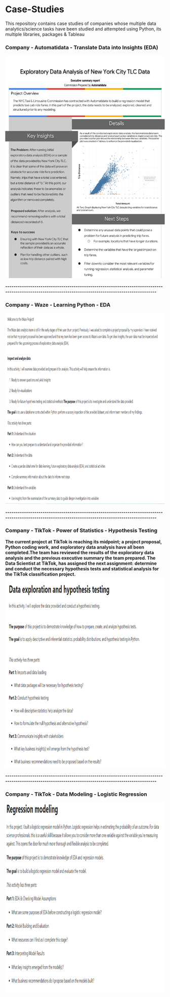 # Case-Studies
This repository contains case studies of companies whose multiple data analytics/science tasks have been studied and attempted using Python, its multiple libraries, packages & Tableau

### Company - Automatidata - Translate Data into Insights (EDA)
<img src="https://github.com/ShreevaniRao/Case-Studies/blob/main/EDA/Automatidata-Executive-Summary.png" width="700" height="700">

**-----------------------------------------------------------------------------------------------------------------------------------------------------**
### Company - Waze - Learning Python - EDA</span>
<img src="https://github.com/ShreevaniRao/Case-Studies/blob/main/EDA/Learning Python -Waze (EDA).png" width="900" height="600">

**-----------------------------------------------------------------------------------------------------------------------------------------------------**
### Company - TikTok - Power of Statistics - Hypothesis Testing</span>

**The current project at TikTok is reaching its midpoint; a project proposal, Python coding work, and exploratory data analysis have all been completed.The team has reviewed the results of the exploratory data analysis and the previous executive summary the team prepared. The Data Scientist at TikTok, has assigned the next assignment: determine and conduct the necessary hypothesis tests and statistical analysis for the TikTok classification project.**
<img src="https://github.com/ShreevaniRao/Case-Studies/blob/main/Statistics/Statistics -Hypothesis Testing- TikTok.png" width="800" height="600">

**-----------------------------------------------------------------------------------------------------------------------------------------------------**
### Company - TikTok - Data Modeling - Logistic Regression</span>
<img src="https://github.com/ShreevaniRao/Case-Studies/blob/main/Data Modeling/TikTok-LogisticRegression.png" width="900" height="600">
